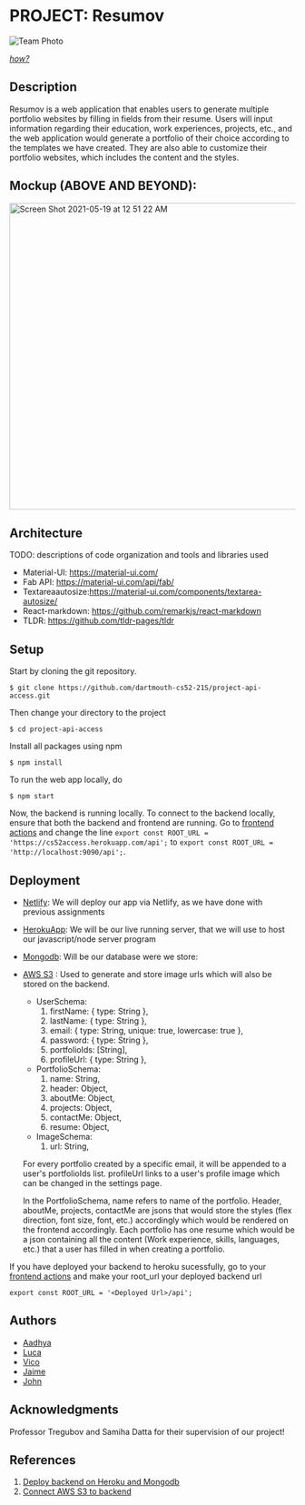 # PROJECT: Resumov

![Team Photo](https://user-images.githubusercontent.com/51734801/117523005-6b8eda00-af84-11eb-88cc-781ae657319a.jpg)

[*how?*](https://help.github.com/articles/about-readmes/#relative-links-and-image-paths-in-readme-files)

## Description

Resumov is a web application that enables users to generate multiple portfolio websites by filling in fields from their resume. Users will input information regarding their education, work experiences, projects, etc., and the web application would generate a portfolio of their choice according to the templates we have created. They are also able to customize their portfolio websites, which includes the content and the styles.

## Mockup (ABOVE AND BEYOND): 

<img width="540" alt="Screen Shot 2021-05-19 at 12 51 22 AM" src="https://user-images.githubusercontent.com/47261209/118758368-ee454e00-b83c-11eb-9e70-69e90ea483d2.png">

## Architecture

TODO:  descriptions of code organization and tools and libraries used
- Material-UI: https://material-ui.com/
- Fab API: https://material-ui.com/api/fab/
- Textareaautosize:https://material-ui.com/components/textarea-autosize/
- React-markdown: https://github.com/remarkjs/react-markdown
- TLDR: https://github.com/tldr-pages/tldr

## Setup

Start by cloning the git repository.
````
$ git clone https://github.com/dartmouth-cs52-21S/project-api-access.git
````
Then change your directory to the project
````
$ cd project-api-access
````
Install all packages using npm
```
$ npm install
```
To run the web app locally, do
```
$ npm start
```
Now, the backend is running locally. To connect to the backend locally, ensure that both the backend and frontend are running. Go to [frontend actions](https://github.com/dartmouth-cs52-21S/project-access/blob/master/src/actions/index.js) and change the line `export const ROOT_URL = 'https://cs52access.herokuapp.com/api';` to `export const ROOT_URL = 'http://localhost:9090/api';`.

## Deployment

- [Netlify](https://resumov.netlify.app/): We will deploy our app via Netlify, as we have done with previous assignments
- [HerokuApp](https://cs52access.herokuapp.com/): We will be our live running server, that we will use to host our javascript/node server program
- [Mongodb](https://www.mongodb.com/): Will be our database were we store:
- [AWS S3](https://s3.console.aws.amazon.com/) : Used to generate and store image urls which will also be stored on the backend.
    * UserSchema:
        1. firstName: { type: String },
        1. lastName: { type: String },
        1. email: { type: String, unique: true, lowercase: true },
        1. password: { type: String },
        1. portfolioIds: [String],
        1. profileUrl: { type: String },
    * PortfolioSchema:
        1. name: String,
        1. header: Object,
        1. aboutMe: Object,
        1. projects: Object,
        1. contactMe: Object,
        1. resume: Object,
    * ImageSchema:
        1. url: String,

    For every portfolio created by a specific email, it will be appended to a user's portfolioIds list. profileUrl links to a user's profile image which can be changed in the settings page. 

    In the PortfolioSchema, name refers to name of the portfolio. Header, aboutMe, projects, contactMe are jsons that would store the styles (flex direction, font size, font, etc.) accordingly which would be rendered on the frontend accordingly. Each portfolio has one resume which would be a json containing all the content (Work experience, skills, languages, etc.) that a user has filled in when creating a portfolio.

If you have deployed your backend to heroku sucessfully, go to your [frontend actions](https://github.com/dartmouth-cs52-21S/project-access/blob/master/src/actions/index.js) and make your root_url your deployed backend url
```
export const ROOT_URL = '<Deployed Url>/api';
```

## Authors

- [Aadhya](https://github.com/AadhyaKocha)
- [Luca](https://github.com/lucalit888)
- [Vico](https://github.com/Vicolee)
- [Jaime](https://github.com/themotivation12)
- [John](https://github.com/johnbkariuki)

## Acknowledgments
Professor Tregubov and Samiha Datta for their supervision of our project!

## References

1. [Deploy backend on Heroku and Mongodb](https://cs52.me/assignments/sa/server-side/)
1. [Connect AWS S3 to backend](https://cs52.me/assignments/sa/s3-upload/)